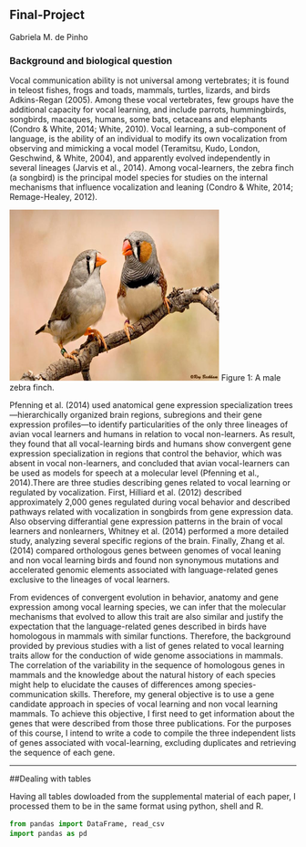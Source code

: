 ## Final-Project
Gabriela M. de Pinho

### Background and biological question

  Vocal communication ability is not universal among vertebrates; it is found in teleost fishes, frogs and toads, mammals, turtles, lizards, and birds Adkins-Regan (2005). Among these vocal vertebrates, few groups have the additional capacity for vocal learning, and include parrots, hummingbirds, songbirds, macaques, humans, some bats, cetaceans and elephants (Condro & White, 2014; White, 2010). Vocal learning, a sub-component of language, is the ability of an individual to modify its own vocalization from observing and mimicking a vocal model (Teramitsu, Kudo, London, Geschwind, & White, 2004), and apparently evolved independently in several lineages (Jarvis et al., 2014). Among vocal-learners, the zebra finch (a songbird) is the principal model species for studies on the internal mechanisms that influence vocalization and leaning (Condro & White, 2014; Remage-Healey, 2012).

<img src="zebra.jpg"  width="368" height="300">
Figure 1: A male zebra finch.


  Pfenning et al. (2014) used anatomical gene expression specialization trees—hierarchically organized brain regions, subregions and their gene expression profiles—to identify particularities of  the only three lineages of avian vocal learners and humans in relation to vocal non-learners. As result, they found that all vocal-learning birds and humans show convergent gene expression specialization in regions that control the behavior, which was absent in vocal non-learners, and concluded that avian vocal-learners can be used as models for speech at a molecular level (Pfenning et al., 2014).There are three studies describing genes related to vocal learning or regulated by vocalization. First, Hilliard et al. (2012) described approximately 2,000 genes regulated during vocal behavior and described pathways related with vocalization in songbirds from gene expression data. Also observing differantial gene expression patterns in the brain of vocal learners and nonlearners, Whitney et al. (2014) performed a more detailed study, analyzing several specific regions of the brain. Finally, Zhang et al. (2014) compared orthologous genes between genomes of vocal leaning and non vocal learning birds and found non synonymous mutations and accelerated genomic elements associated with language-related genes exclusive to the lineages of vocal learners.  

  From evidences of convergent evolution in behavior, anatomy and gene expression among vocal learning species, we can infer that the molecular mechanisms that evolved to allow this trait are also similar and justify the expectation that the language-related genes described in birds have homologous in mammals with similar functions. Therefore, the background provided by previous studies with a list of genes related to vocal learning traits allow for the conduction of wide genome associations in mammals. The correlation of the variability in the sequence of homologous genes in mammals and the knowledge about the natural history of each species might help to elucidate the causes of differences among species-communication skills. Therefore, my general objective is to use a gene candidate approach in species of vocal learning and non vocal learning mammals. To achieve this objective, I first need to get information about the genes that were described from those three publications. For the purposes of this course, I intend to write a code to compile the three independent lists of genes associated with vocal-learning, excluding duplicates and retrieving the sequence of each gene.
  
---

##Dealing with tables

Having all tables dowloaded from the supplemental material of each paper, I processed them to be in the same format using python, shell and R.

```python
from pandas import DataFrame, read_csv
import pandas as pd
```

